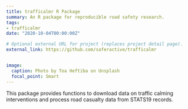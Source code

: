 ```yaml
---
title: trafficalmr R Package
summary: An R package for reproducible road safety research.
tags:
- trafficalmr
date: "2020-10-04T00:00:00Z"

# Optional external URL for project (replaces project detail page).
external_link: https://github.com/saferactive/trafficalmr


image:
  caption: Photo by Toa Heftiba on Unsplash
  focal_point: Smart
---
```


This package provides functions to download data on traffic calming interventions and process road casualty data from STATS19 records.
